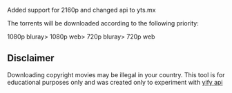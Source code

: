 Added support for 2160p and changed api to yts.mx

The torrents will be downloaded according to the following priority:

1080p bluray> 1080p web> 720p bluray> 720p web

## Disclaimer

Downloading copyright movies may be illegal in your country. This tool is for educational purposes only and was created only to experiment with [yify api](https://yts.am/api)
